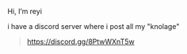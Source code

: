 Hi, I’m reyi

i have a discord server where i post all my "knolage"
> https://discord.gg/8PtwWXnT5w
